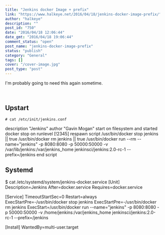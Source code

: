 ```yaml
---
title: "Jenkins docker Image + prefix"
link: "https://www.halkeye.net/2016/04/18/jenkins-docker-image-prefix/"
author: "halkeye"
description: ""
post_id: "750"
date: "2016/04/18 12:06:44"
date_gmt: "2016/04/18 19:06:44"
comment_status: "open"
post_name: "jenkins-docker-image-prefix"
status: "publish"
category: "General"
tags: []
cover: "/cover-image.jpg"
post_type: "post"
---
```


I'm probably going to need this again sometime.

 


## Upstart



    
    
    # cat /etc/init/jenkins.conf
description "Jenkins"
author "Gavin Mogan"
start on filesystem and started docker
stop on runlevel [!2345]
respawn
script
   /usr/bin/docker stop jenkins || true
   /usr/bin/docker rm jenkins || true
   /usr/bin/docker run --rm --name="jenkins" -p 8080:8080 -p 50000:50000 -v /var/lib/jenkins:/var/jenkins_home jenkinsci/jenkins:2.0-rc-1 --prefix=/jenkins
end script






## Systemd



    
    
    
$ cat /etc/systemd/system/jenkins-docker.service
[Unit]
Description=Jenkins
After=docker.service
Requires=docker.service

[Service]
TimeoutStartSec=0
Restart=always
ExecStartPre=-/usr/bin/docker stop jenkins
ExecStartPre=-/usr/bin/docker rm jenkins
ExecStart=/usr/bin/docker run --name="jenkins" -p 8080:8080 -p 50000:50000 -v /home/jenkins:/var/jenkins_home jenkinsci/jenkins:2.0-rc-1 --prefix=/jenkins

[Install]
WantedBy=multi-user.target